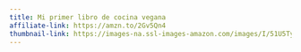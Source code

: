 ```yaml
---
title: Mi primer libro de cocina vegana
affiliate-link: https://amzn.to/2Gv5Qn4
thumbnail-link: https://images-na.ssl-images-amazon.com/images/I/51U5TylBQHL._SX431_BO1,204,203,200_.jpg
---
```

